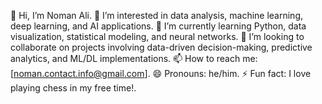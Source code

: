 👋 Hi, I’m Noman Ali.
👀 I’m interested in data analysis, machine learning, deep learning, and AI applications.
🌱 I’m currently learning Python, data visualization, statistical modeling, and neural networks.
💞️ I’m looking to collaborate on projects involving data-driven decision-making, predictive analytics, and ML/DL implementations.
📫 How to reach me: [noman.contact.info@gmail.com].
😄 Pronouns: he/him.
⚡ Fun fact: I love playing chess in my free time!.

<!---
Nomanch0/Nomanch0 is a ✨ special ✨ repository because its `README.md` (this file) appears on your GitHub profile.
You can click the Preview link to take a look at your changes.
--->
